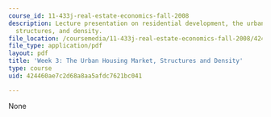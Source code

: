 ```yaml
---
course_id: 11-433j-real-estate-economics-fall-2008
description: Lecture presentation on residential development, the urban housing market,
  structures, and density.
file_location: /coursemedia/11-433j-real-estate-economics-fall-2008/424460ae7c2d68a8aa5afdc7621bc041_wk3.pdf
file_type: application/pdf
layout: pdf
title: 'Week 3: The Urban Housing Market, Structures and Density'
type: course
uid: 424460ae7c2d68a8aa5afdc7621bc041

---
```

None